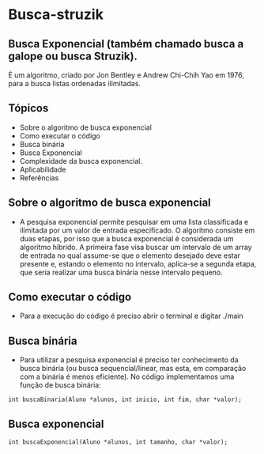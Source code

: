 # Busca-struzik

## Busca Exponencial (também chamado busca a galope ou busca Struzik).<br>
É um algoritmo, criado por Jon Bentley e Andrew Chi-Chih Yao em 1976, para a busca listas ordenadas ilimitadas.

## Tópicos

- Sobre o algoritmo de busca exponencial
- Como executar o código
- Busca binária 
- Busca Exponencial
- Complexidade da busca exponencial.
- Aplicabilidade 
- Referências 

## Sobre o algoritmo de busca exponencial<br>

- A pesquisa exponencial permite pesquisar em uma lista classificada e ilimitada por um valor de entrada especificado. O algoritmo consiste em duas etapas, por isso que a busca exponencial é considerada um algoritmo híbrido. A primeira fase visa buscar um intervalo de um array de entrada no qual assume-se que o elemento desejado deve estar presente e, estando o elemento no intervalo, aplica-se a segunda etapa, que seria realizar uma busca binária nesse intervalo pequeno. 

## Como executar o código<br>
- Para a execução do código é preciso abrir o terminal e digitar ./main

## Busca binária<br>
- Para utilizar a pesquisa exponencial é preciso ter conhecimento da busca binária (ou busca sequencial/linear, mas esta, em comparação com a binária é menos eficiente). No código implementamos uma função de busca binária:

```
int buscaBinaria(Aluno *alunos, int inicio, int fim, char *valor);
```
## Busca exponencial<br>

```
int buscaExponencial(Aluno *alunos, int tamanho, char *valor);
```





